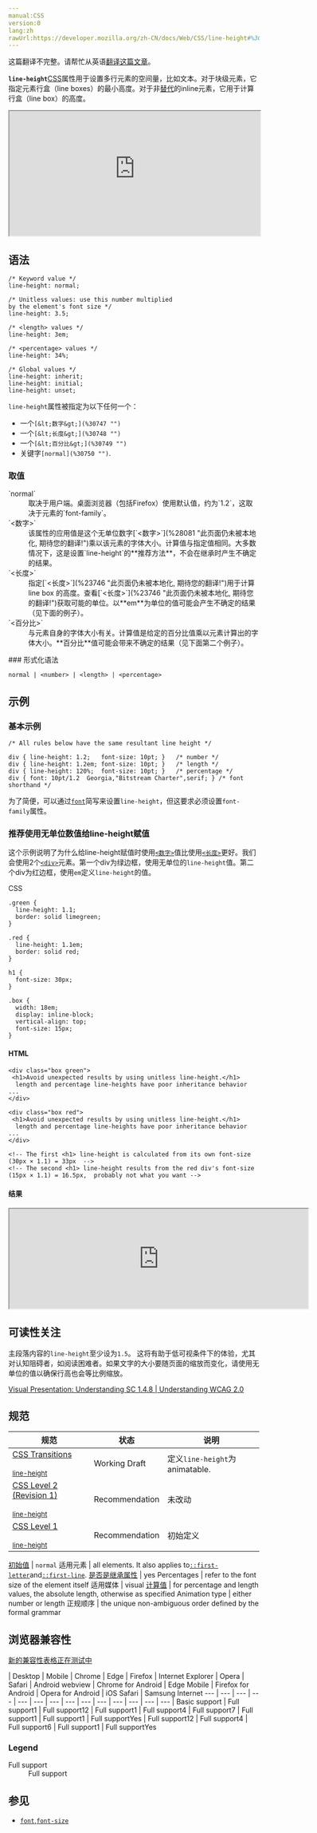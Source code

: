 ```yaml
---
manual:CSS
version:0
lang:zh
rawUrl:https://developer.mozilla.org/zh-CN/docs/Web/CSS/line-height#%3Cnumber%3E
---
```




这篇翻译不完整。请帮忙从英语[翻译这篇文章](%30746 "")。






**`line-height`**[CSS](%427 "")属性用于设置多行元素的空间量，比如文本。对于块级元素，它指定元素行盒（line boxes）的最小高度。对于非[替代](%28752 "")的inline元素，它用于计算行盒（line box）的高度。



<iframe src='https://interactive-examples.mdn.mozilla.net/pages/css/line-height.html' width='100%' height='250'></iframe>



## 语法<a name="语法"></a>

```
/* Keyword value */
line-height: normal;

/* Unitless values: use this number multiplied
by the element's font size */
line-height: 3.5;

/* <length> values */
line-height: 3em;

/* <percentage> values */
line-height: 34%;

/* Global values */
line-height: inherit;
line-height: initial;
line-height: unset;
```


`line-height`属性被指定为以下任何一个：


* 一个`[&lt;数字&gt;](%30747 "")`
* 一个`[&lt;长度&gt;](%30748 "")`
* 一个`[&lt;百分比&gt;](%30749 "")`
* 关键字`[normal](%30750 "")`.

### 取值<a name="取值"></a>
<dl><dt id=''></dt><dt id=''>`normal`</dt><dd>取决于用户端。桌面浏览器（包括Firefox）使用默认值，约为`1.2`，这取决于元素的`font-family`。</dd><dt id=''>`<数字>`</dt><dd>该属性的应用值是这个无单位数字[`<数字>`](%28081 "此页面仍未被本地化, 期待您的翻译!")乘以该元素的字体大小。计算值与指定值相同。大多数情况下，这是设置`line-height`的**推荐方法**，不会在继承时产生不确定的结果。</dd><dt id=''>`<长度>`</dt><dd>指定[`<长度>`](%23746 "此页面仍未被本地化, 期待您的翻译!")用于计算 line box 的高度。查看[`<长度>`](%23746 "此页面仍未被本地化, 期待您的翻译!")获取可能的单位。以**em**为单位的值可能会产生不确定的结果（见下面的例子）。</dd><dt id=''>`<百分比>`</dt><dd>与元素自身的字体大小有关。计算值是给定的百分比值乘以元素计算出的字体大小。**百分比**值可能会带来不确定的结果（见下面第二个例子）。</dd></dl>
### 形式化语法<a name="形式化语法"></a>

```
normal | <number> | <length> | <percentage>
```

## 示例<a name="示例"></a>

### 基本示例<a name="基本示例"></a>

```
/* All rules below have the same resultant line height */

div { line-height: 1.2;   font-size: 10pt; }   /* number */ 
div { line-height: 1.2em; font-size: 10pt; }   /* length */ 
div { line-height: 120%;  font-size: 10pt; }   /* percentage */
div { font: 10pt/1.2  Georgia,"Bitstream Charter",serif; } /* font shorthand */
```


为了简便，可以通过[`font`](%428 "font 属性是设置 font-style, font-variant, font-weight, font-size, line-height 和 font-family属性的简写，或使用特定的关键字设置元素的字体为某个系统字体。")简写来设置`line-height`，但这要求必须设置`font-family`属性。


### 推荐使用无单位数值给line-height赋值<a name="推荐使用无单位数值给line-height赋值"></a>


这个示例说明了为什么给line-height赋值时使用[`<数字>`](%28081 "此页面仍未被本地化, 期待您的翻译!")值比使用[`<长度>`](%23746 "此页面仍未被本地化, 期待您的翻译!")更好。我们会使用2个[`<div>`](%408 "HTML <div> 元素 (或 HTML 文档分区元素) 是一个通用型的流内容容器，它在语义上不代表任何特定类型的内容，它可以被用来对其它元素进行分组，一般用于样式化相关的需求（使用 class 或 id 特性) 或者对具有相同特性的一组元素进行分组 (比如 lang)，它应该在没有任何其它语义元素可用时才使用 (比如 <article> 或 <nav>) 。")元素。第一个div为绿边框，使用无单位的`line-height`值。第二个div为红边框，使用`em`定义`line-height`的值。



CSS


```
.green {
  line-height: 1.1;
  border: solid limegreen;
}

.red {
  line-height: 1.1em;
  border: solid red;
}

h1 {
  font-size: 30px;
}

.box {
  width: 18em;
  display: inline-block;
  vertical-align: top;
  font-size: 15px;
}
```

#### HTML<a name="HTML"></a>

```
<div class="box green">
 <h1>Avoid unexpected results by using unitless line-height.</h1>
  length and percentage line-heights have poor inheritance behavior ...
</div>

<div class="box red">
 <h1>Avoid unexpected results by using unitless line-height.</h1>
  length and percentage line-heights have poor inheritance behavior ...
</div>

<!-- The first <h1> line-height is calculated from its own font-size   (30px × 1.1) = 33px  --> 
<!-- The second <h1> line-height results from the red div's font-size  (15px × 1.1) = 16.5px,  probably not what you want -->
```

#### 结果<a name="结果"></a>


<iframe src='https://mdn.mozillademos.org/zh-CN/docs/Web/CSS/line-height$samples/Prefer_unitless_numbers_for_line-height_values?revision=1378790' width='600' height='200'></iframe>


## 可读性关注<a name="可读性关注"></a>


主段落内容的`line-height`至少设为`1.5`。 这将有助于低可视条件下的体验，尤其对认知阻碍者，如阅读困难者。如果文字的大小要随页面的缩放而变化，请使用无单位的值以确保行高也会等比例缩放。



[Visual Presentation: Understanding SC 1.4.8 | Understanding WCAG 2.0](%30214 "")


## 规范<a name="规范"></a>

规范 | 状态 | 说明 
 ---  |  ---  |  ---  | 
[CSS Transitions<br></br><small>line-height</small>](%29205 "") | Working Draft | 定义`line-height`为 animatable. 
[CSS Level 2 (Revision 1)<br></br><small>line-height</small>](%30751 "") | Recommendation | 未改动 
[CSS Level 1<br></br><small>line-height</small>](%30752 "") | Recommendation | 初始定义 


[初始值](%28302 "") | `normal` 
适用元素 | all elements. It also applies to[`::first-letter`](%27929 "CSS 伪元素 ::first-letter会选中某 block-level element（块级元素）第一行的第一个字母，并且文字所处的行之前没有其他内容（如图片和内联的表格） 。")and[`::first-line`](%27930 "::first-line CSS pseudo-element （CSS伪元素）在某 block-level element （块级元素）的第一行应用样式。第一行的长度取决于很多因素，包括元素宽度，文档宽度和文本的文字大小。"). 
[是否是继承属性](%28299 "") | yes 
Percentages | refer to the font size of the element itself 
适用媒体 | visual 
[计算值](%28304 "") | for percentage and length values, the absolute length, otherwise as specified 
Animation type | either number or length 
正规顺序 | the unique non-ambiguous order defined by the formal grammar 


## 浏览器兼容性<a name="浏览器兼容性"></a>
[新的兼容性表格正在测试中<i></i>](%3360 "")

 | <abbr>Desktop<i></i></abbr> | <abbr>Mobile<i></i></abbr> 
 | <abbr>Chrome<i></i></abbr> | <abbr>Edge<i></i></abbr> | <abbr>Firefox<i></i></abbr> | <abbr>Internet Explorer<i></i></abbr> | <abbr>Opera<i></i></abbr> | <abbr>Safari<i></i></abbr> | <abbr>Android webview<i></i></abbr> | <abbr>Chrome for Android<i></i></abbr> | <abbr>Edge Mobile<i></i></abbr> | <abbr>Firefox for Android<i></i></abbr> | <abbr>Opera for Android<i></i></abbr> | <abbr>iOS Safari<i></i></abbr> | <abbr>Samsung Internet<i></i></abbr> 
 ---  |  ---  |  ---  |  ---  |  ---  |  ---  |  ---  |  ---  |  ---  |  ---  |  ---  |  ---  |  ---  |  ---  | 
Basic support | <abbr>Full support</abbr>1 | <abbr>Full support</abbr>12 | <abbr>Full support</abbr>1 | <abbr>Full support</abbr>4 | <abbr>Full support</abbr>7 | <abbr>Full support</abbr>1 | <abbr>Full support</abbr>1 | <abbr>Full support</abbr>Yes | <abbr>Full support</abbr>12 | <abbr>Full support</abbr>4 | <abbr>Full support</abbr>6 | <abbr>Full support</abbr>1 | <abbr>Full support</abbr>Yes 


### Legend<a name="Legend"></a>
<dl><dt id=''><abbr>Full support</abbr></dt><dd>Full support</dd></dl>


## 参见<a name="参见"></a>

* [`font`](%428 "font 属性是设置 font-style, font-variant, font-weight, font-size, line-height 和 font-family属性的简写，或使用特定的关键字设置元素的字体为某个系统字体。"),[`font-size`](%27951 "font-size CSS 属性指定字体的大小。因为该属性的值会被用于计算em和ex长度单位，定义该值可能改变其他元素的大小。")



